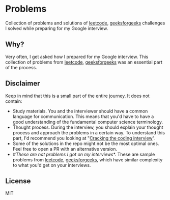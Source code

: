 # Problems

Collection of problems and solutions of [leetcode](https://leetcode.com/), [geeksforgeeks](https://www.geeksforgeeks.org/) challenges I solved while preparing for my Google interview.

## Why?

Very often, I get asked how I prepared for my Google interview. This collection of problems from [leetcode](https://leetcode.com/), [geeksforgeeks](https://www.geeksforgeeks.org/) was an essential part of the process.

## Disclaimer

Keep in mind that this is a small part of the entire journey. It does not contain:

- Study materials. You and the interviewer should have a common language for communication. This means that you'd have to have a good understanding of the fundamental computer science terminology.
- Thought process. During the interview, you should explain your thought process and approach the problems in a certain way. To understand this part, I'd recommend you looking at "[Cracking the coding interview](https://www.amazon.com/Cracking-Coding-Interview-Programming-Questions/dp/098478280X)".
- Some of the solutions in the repo might not be the most optimal ones. Feel free to open a PR with an alternative version.
- #*These are not problems I got on my interviews**. These are sample problems from [leetcode](https://leetcode.com), [geeksforgeeks](https://www.geeksforgeeks.org/), which have similar complexity to what you'd get on your interviews.

## License

MIT
 